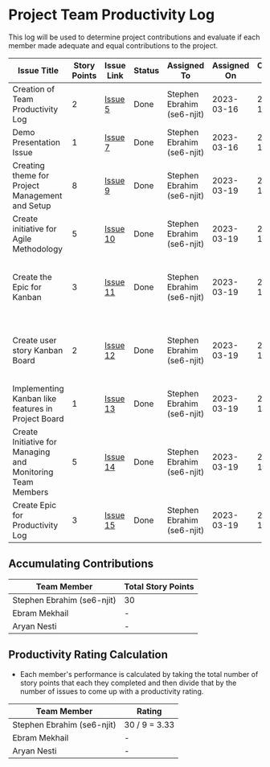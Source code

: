 # Project Team Productivity Log

This log will be used to determine project contributions and evaluate if each
member made adequate and equal contributions to the project.

| Issue Title                                                | Story Points | Issue Link                                                                           | Status | Assigned To                | Assigned On | Completed On | Category      | Status Notes                                                      |
| ---------------------------------------------------------- | ------------ | ------------------------------------------------------------------------------------ | ------ | -------------------------- | ----------- | ------------ | ------------- | ----------------------------------------------------------------- |
| Creation of Team Productivity Log                          | 2            | [Issue 5](https://github.com/se6-njit/mywebclass-simulation-intermediate/issues/5)   | Done   | Stephen Ebrahim (se6-njit) | 2023-03-16  | 2023-03-16   | Documentation | Initializing the productivity log                                 |
| Demo Presentation Issue                                    | 1            | [Issue 7](https://github.com/se6-njit/mywebclass-simulation-intermediate/issues/7)   | Done   | Stephen Ebrahim (se6-njit) | 2023-03-16  | 2023-03-16   | Documentation | Making an Issue for Presentation                                  |
| Creating theme for Project Management and Setup            | 8            | [Issue 9](https://github.com/se6-njit/mywebclass-simulation-intermediate/issues/9)   | Done   | Stephen Ebrahim (se6-njit) | 2023-03-19  | 2023-03-19   | Documentation | Starting out project theme                                        |
| Create initiative for Agile Methodology                    | 5            | [Issue 10](https://github.com/se6-njit/mywebclass-simulation-intermediate/issues/10) | Done   | Stephen Ebrahim (se6-njit) | 2023-03-19  | 2023-03-19   | Documentation | Starting initiative for agile methodology                         |
| Create the Epic for Kanban                                 | 3            | [Issue 11](https://github.com/se6-njit/mywebclass-simulation-intermediate/issues/11) | Done   | Stephen Ebrahim (se6-njit) | 2023-03-19  | 2023-03-19   | Documentation | Starting documentation for the prefered agile methodology: Kanban |
| Create user story Kanban Board                             | 2            | [Issue 12](https://github.com/se6-njit/mywebclass-simulation-intermediate/issues/12) | Done   | Stephen Ebrahim (se6-njit) | 2023-03-19  | 2023-03-19   | Documentation | Started documentation for the creation of a Github Kanban Board   |
| Implementing Kanban like features in Project Board         | 1            | [Issue 13](https://github.com/se6-njit/mywebclass-simulation-intermediate/issues/13) | Done   | Stephen Ebrahim (se6-njit) | 2023-03-19  | 2023-03-19   | Documentation | documentation for the Github Kanban Board features used           |
| Create Initiative for Managing and Monitoring Team Members | 5            | [Issue 14](https://github.com/se6-njit/mywebclass-simulation-intermediate/issues/14) | Done   | Stephen Ebrahim (se6-njit) | 2023-03-19  | 2023-03-19   | Documentation | Completed initiative                                              |
| Create Epic for Productivity Log                           | 3            | [Issue 15](https://github.com/se6-njit/mywebclass-simulation-intermediate/issues/15) | Done   | Stephen Ebrahim (se6-njit) | 2023-03-19  | 2023-03-19   | Documentation | Completed productivity log epic                                   |

## Accumulating Contributions

| Team Member                | Total Story Points |
| -------------------------- | ------------------ |
| Stephen Ebrahim (se6-njit) | 30                 |
| Ebram Mekhail              | -                  |
| Aryan Nesti                | -                  |

## Productivity Rating Calculation

- Each member's performance is calculated by taking the total number of story
  points that each they completed and then divide that by the number of issues
  to come up with a productivity rating.

| Team Member                | Rating        |
| -------------------------- | ------------- |
| Stephen Ebrahim (se6-njit) | 30 / 9 = 3.33 |
| Ebram Mekhail              | -             |
| Aryan Nesti                | -             |
